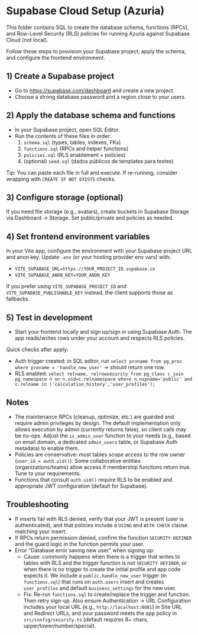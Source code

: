 # Supabase Cloud Setup (Azuria)

This folder contains SQL to create the database schema, functions (RPCs), and Row-Level Security (RLS) policies for running Azuria against Supabase Cloud (not local).

Follow these steps to provision your Supabase project, apply the schema, and configure the frontend environment.

## 1) Create a Supabase project
- Go to https://supabase.com/dashboard and create a new project.
- Choose a strong database password and a region close to your users.

## 2) Apply the database schema and functions
- In your Supabase project, open SQL Editor.
- Run the contents of these files in order:
  1. `schema.sql` (types, tables, indexes, FKs)
  2. `functions.sql` (RPCs and helper functions)
  3. `policies.sql` (RLS enablement + policies)
  4. (optional) `seed.sql` (dados públicos de templates para testes)

Tip: You can paste each file in full and execute. If re-running, consider wrapping with `CREATE IF NOT EXISTS` checks.

## 3) Configure storage (optional)
If you need file storage (e.g., avatars), create buckets in Supabase Storage via Dashboard → Storage. Set public/private and policies as needed.

## 4) Set frontend environment variables
In your Vite app, configure the environment with your Supabase project URL and anon key. Update `.env` (or your hosting provider env vars) with:

- `VITE_SUPABASE_URL=https://YOUR_PROJECT_ID.supabase.co`
- `VITE_SUPABASE_ANON_KEY=YOUR_ANON_KEY`

If you prefer using `VITE_SUPABASE_PROJECT_ID` and `VITE_SUPABASE_PUBLISHABLE_KEY` instead, the client supports those as fallbacks.

## 5) Test in development
- Start your frontend locally and sign up/sign in using Supabase Auth. The app reads/writes rows under your account and respects RLS policies.

Quick checks after apply:
- Auth trigger created: in SQL editor, run `select proname from pg_proc where proname = 'handle_new_user'` → should return one row.
- RLS enabled: `select relname, relrowsecurity from pg_class c join pg_namespace n on n.oid=c.relnamespace where n.nspname='public' and c.relname in ('calculation_history','user_profiles');`

## Notes
- The maintenance RPCs (cleanup, optimize, etc.) are guarded and require admin privileges by design. The default implementation only allows execution by admin (currently returns false), so client calls may be no-ops. Adjust the `is_admin_user` function to your needs (e.g., based on email domain, a dedicated `admin_users` table, or Supabase Auth metadata) to enable them.
- Policies are conservative: most tables scope access to the row owner (`user_id = auth.uid()`). Some collaborative entities (organizations/teams) allow access if membership functions return true. Tune to your requirements.
- Functions that consult `auth.uid()` require RLS to be enabled and appropriate JWT configuration (default for Supabase).

## Troubleshooting
- If inserts fail with RLS denied, verify that your JWT is present (user is authenticated), and that policies include a `USING` and `WITH CHECK` clause matching your insert.
- If RPCs return permission denied, confirm the function `SECURITY DEFINER` and the guard logic in the function permits your user.
- Error "Database error saving new user" when signing up:
  - Cause: commonly happens when there is a trigger that writes to tables with RLS and the trigger function is not `SECURITY DEFINER`, or when there is no trigger to create the initial profile and app code expects it. We include a `public.handle_new_user` trigger (in `functions.sql`) that runs on `auth.users` insert and creates `user_profiles` and default `business_settings` for the new user.
  - Fix: Re-run `functions.sql` to create/replace the trigger and function. Then retry sign-up. Also ensure Authentication → URL Configuration includes your local URL (e.g., `http://localhost:8081`) in Site URL and Redirect URLs, and your password meets the app policy in `src/config/security.ts` (default requires 8+ chars, upper/lower/number/special).